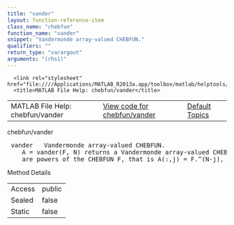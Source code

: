 ```yaml
---
title: "vander"
layout: function-reference-item
class_name: "chebfun"
function_name: "vander"
snippet: "Vandermonde array-valued CHEBFUN."
qualifiers: ""
return_type: "varargout"
arguments: "(rhs1)"
---
```


<html>
   <head>
      <meta http-equiv="Content-Type" content="text/html; charset=utf-8">
   
      <link rel="stylesheet" href="file:////Applications/MATLAB_R2013a.app/toolbox/matlab/helptools/private/helpwin.css">
      <title>MATLAB File Help: chebfun/vander</title>
   </head>
   <body>
      <!--Single-page help-->
      <table border="0" cellspacing="0" width="100%">
         <tr class="subheader">
            <td class="headertitle">MATLAB File Help: chebfun/vander</td>
            <td class="subheader-left"><a href="matlab:edit chebfun/vander">View code for chebfun/vander</a></td>
            <td class="subheader-right"><a href="matlab:helpwin">Default Topics</a></td>
         </tr>
      </table>
      <div class="title">chebfun/vander</div>
      <div class="helptext"><pre><!--helptext --> <span class="helptopic">vander</span>   Vandermonde array-valued CHEBFUN.
    A = <span class="helptopic">vander</span>(F, N) returns a Vandermonde array-valued CHEBFUN whose N columns
    are powers of the CHEBFUN F, that is A(:,j) = F.^(N-j), j = 0...N-1.</pre></div><!--after help -->
      <!--Method-->
      <div class="sectiontitle">Method Details</div>
      <table class="class-details">
         <tr>
            <td class="class-detail-label">Access</td>
            <td>public</td>
         </tr>
         <tr>
            <td class="class-detail-label">Sealed</td>
            <td>false</td>
         </tr>
         <tr>
            <td class="class-detail-label">Static</td>
            <td>false</td>
         </tr>
      </table>
   </body>
</html>
